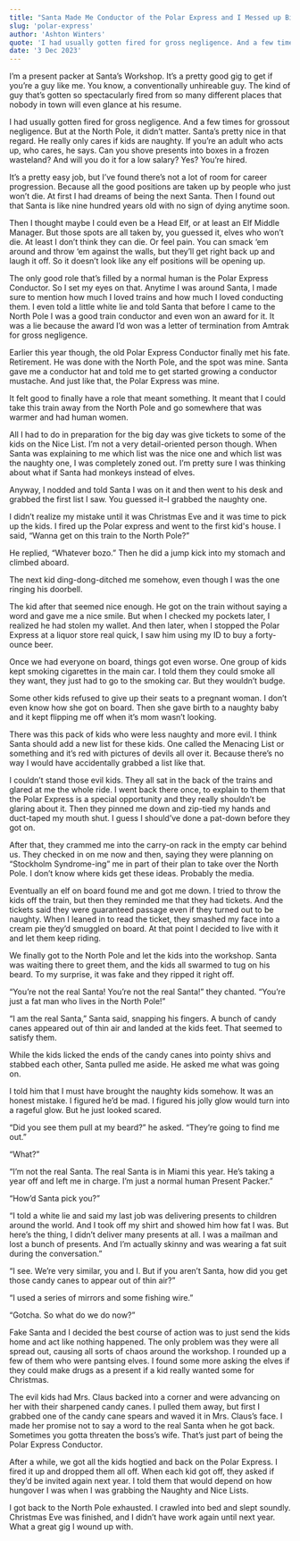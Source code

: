 ```yaml
---
title: "Santa Made Me Conductor of the Polar Express and I Messed up Big Time"
slug: 'polar-express'
author: 'Ashton Winters'
quote: 'I had usually gotten fired for gross negligence. And a few times for grossout negligence. But at the North Pole, it didn’t matter. Santa’s pretty nice in that regard. He really only cares if kids are naughty. If you’re an adult who acts up, who cares, he says.'
date: '3 Dec 2023'
---
```


I’m a present packer at Santa’s Workshop. It’s a pretty good gig to get if you’re a guy like me. You know, a conventionally unhireable guy. The kind of guy that’s gotten so spectacularly fired from so many different places that nobody in town will even glance at his resume.

I had usually gotten fired for gross negligence. And a few times for grossout negligence. But at the North Pole, it didn’t matter. Santa’s pretty nice in that regard. He really only cares if kids are naughty. If you’re an adult who acts up, who cares, he says. Can you shove presents into boxes in a frozen wasteland? And will you do it for a low salary? Yes? You’re hired.

It’s a pretty easy job, but I’ve found there’s not a lot of room for career progression. Because all the good positions are taken up by people who just won’t die. At first I had dreams of being the next Santa. Then I found out that Santa is like nine hundred years old with no sign of dying anytime soon.

Then I thought maybe I could even be a Head Elf, or at least an Elf Middle Manager. But those spots are all taken by, you guessed it, elves who won’t die. At least I don’t think they can die. Or feel pain. You can smack ‘em around and throw ‘em against the walls, but they’ll get right back up and laugh it off. So it doesn’t look like any elf positions will be opening up.

The only good role that’s filled by a normal human is the Polar Express Conductor. So I set my eyes on that. Anytime I was around Santa, I made sure to mention how much I loved trains and how much I loved conducting them. I even told a little white lie and told Santa that before I came to the North Pole I was a good train conductor and even won an award for it. It was a lie because the award I’d won was a letter of termination from Amtrak for gross negligence.

Earlier this year though, the old Polar Express Conductor finally met his fate. Retirement. He was done with the North Pole, and the spot was mine. Santa gave me a conductor hat and told me to get started growing a conductor mustache. And just like that, the Polar Express was mine.

It felt good to finally have a role that meant something. It meant that I could take this train away from the North Pole and go somewhere that was warmer and had human women.

All I had to do in preparation for the big day was give tickets to some of the kids on the Nice List. I’m not a very detail-oriented person though. When Santa was explaining to me which list was the nice one and which list was the naughty one, I was completely zoned out. I’m pretty sure I was thinking about what if Santa had monkeys instead of elves.

Anyway, I nodded and told Santa I was on it and then went to his desk and grabbed the first list I saw. You guessed it–I grabbed the naughty one.

I didn’t realize my mistake until it was Christmas Eve and it was time to pick up the kids. I fired up the Polar express and went to the first kid's house. I said, “Wanna get on this train to the North Pole?”

He replied, “Whatever bozo.” Then he did a jump kick into my stomach and climbed aboard.

The next kid ding-dong-ditched me somehow, even though I was the one ringing his doorbell.

The kid after that seemed nice enough. He got on the train without saying a word and gave me a nice smile. But when I checked my pockets later, I realized he had stolen my wallet. And then later, when I stopped the Polar Express at a liquor store real quick, I saw him using my ID to buy a forty-ounce beer.

Once we had everyone on board, things got even worse. One group of kids kept smoking cigarettes in the main car. I told them they could smoke all they want, they just had to go to the smoking car. But they wouldn’t budge.

Some other kids refused to give up their seats to a pregnant woman. I don’t even know how she got on board. Then she gave birth to a naughty baby and it kept flipping me off when it’s mom wasn’t looking.

There was this pack of kids who were less naughty and more evil. I think Santa should add a new list for these kids. One called the Menacing List or something and it’s red with pictures of devils all over it. Because there’s no way I would have accidentally grabbed a list like that.

I couldn’t stand those evil kids. They all sat in the back of the trains and glared at me the whole ride. I went back there once, to explain to them that the Polar Express is a special opportunity and they really shouldn’t be glaring about it. Then they pinned me down and zip-tied my hands and duct-taped my mouth shut. I guess I should’ve done a pat-down before they got on.

After that, they crammed me into the carry-on rack in the empty car behind us. They checked in on me now and then, saying they were planning on “Stockholm Syndrome-ing” me in part of their plan to take over the North Pole. I don’t know where kids get these ideas. Probably the media.

Eventually an elf on board found me and got me down. I tried to throw the kids off the train, but then they reminded me that they had tickets. And the tickets said they were guaranteed passage even if they turned out to be naughty. When I leaned in to read the ticket, they smashed my face into a cream pie they’d smuggled on board. At that point I decided to live with it and let them keep riding.

We finally got to the North Pole and let the kids into the workshop. Santa was waiting there to greet them, and the kids all swarmed to tug on his beard. To my surprise, it was fake and they ripped it right off.

“You’re not the real Santa! You’re not the real Santa!” they chanted. “You’re just a fat man who lives in the North Pole!”

“I am the real Santa,” Santa said, snapping his fingers. A bunch of candy canes appeared out of thin air and landed at the kids feet. That seemed to satisfy them.

While the kids licked the ends of the candy canes into pointy shivs and stabbed each other, Santa pulled me aside. He asked me what was going on.

I told him that I must have brought the naughty kids somehow. It was an honest mistake. I figured he’d be mad. I figured his jolly glow would turn into a rageful glow. But he just looked scared.

“Did you see them pull at my beard?” he asked. “They’re going to find me out.”

“What?”

“I’m not the real Santa. The real Santa is in Miami this year. He’s taking a year off and left me in charge. I’m just a normal human Present Packer.”

“How’d Santa pick you?”

“I told a white lie and said my last job was delivering presents to children around the world. And I took off my shirt and showed him how fat I was. But here’s the thing, I didn’t deliver many presents at all. I was a mailman and lost a bunch of presents. And I’m actually skinny and was wearing a fat suit during the conversation.”

“I see. We’re very similar, you and I. But if you aren’t Santa, how did you get those candy canes to appear out of thin air?”

“I used a series of mirrors and some fishing wire.”

“Gotcha. So what do we do now?”

Fake Santa and I decided the best course of action was to just send the kids home and act like nothing happened. The only problem was they were all spread out, causing all sorts of chaos around the workshop. I rounded up a few of them who were pantsing elves. I found some more asking the elves if they could make drugs as a present if a kid really wanted some for Christmas.

The evil kids had Mrs. Claus backed into a corner and were advancing on her with their sharpened candy canes. I pulled them away, but first I grabbed one of the candy cane spears and waved it in Mrs. Claus’s face. I  made her promise not to say a word to the real Santa when he got back. Sometimes you gotta threaten the boss’s wife. That’s just part of being the Polar Express Conductor.

After a while, we got all the kids hogtied and back on the Polar Express. I fired it up and dropped them all off. When each kid got off, they asked if they’d be invited again next year. I told them that would depend on how hungover I was when I was grabbing the Naughty and Nice Lists.

I got back to the North Pole exhausted. I crawled into bed and slept soundly. Christmas Eve was finished, and I didn’t have work again until next year. What a great gig I wound up with.